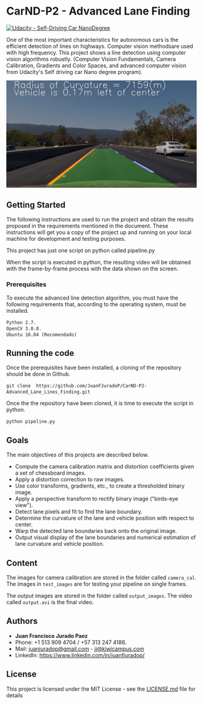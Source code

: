 # **CarND-P2 - Advanced Lane Finding**
[![Udacity - Self-Driving Car NanoDegree](https://s3.amazonaws.com/udacity-sdc/github/shield-carnd.svg)](http://www.udacity.com/drive)

One of the most important characteristics for autonomous cars is the efficient detection of lines on highways. Computer vision methodsare used with high frequency. This project shows a line detection using computer vision algorithms robustly. (Computer Vision Fundamentals, Camera Calibration, Gradients and Color Spaces, and advanced computer vision from Udacity's Self driving car Nano degree program).

![Lanes Image](./examples/example_output.jpg)

## **Getting Started**

The following instructions are used to run the project and obtain the results proposed in the requirements mentioned in the document. These instructions will get you a copy of the project up and running on your local machine for development and testing purposes.

This project has just one script on python called pipeline.py

When the script is executed in python, the resulting video will be obtained with the frame-by-frame process with the data shown on the screen.

### **Prerequisites**

To execute the advanced line detection algorithm, you must have the following requirements that, according to the operating system, must be installed.
```
Python 2.7.
OpenCV 3.0.0.
Ubuntu 16.04 (Recomendado)
```

## **Running the code**

Once the prerequisites have been installed, a cloning of the repository should be done in Github.

```
git clone  https://github.com/JuanFJuradoP/CarND-P2-Advanced_Lane_Lines_Finding.git
```
Once the the repository have been cloned, it is time to execute the script in python.

```
python pipeline.py
```

## **Goals**

The main objectives of this projects are described below.

* Compute the camera calibration matrix and distortion coefficients given a set of chessboard images.
* Apply a distortion correction to raw images.
* Use color transforms, gradients, etc., to create a thresholded binary image.
* Apply a perspective transform to rectify binary image ("birds-eye view").
* Detect lane pixels and fit to find the lane boundary.
* Determine the curvature of the lane and vehicle position with respect to center.
* Warp the detected lane boundaries back onto the original image.
* Output visual display of the lane boundaries and numerical estimation of lane curvature and vehicle position.


## **Content**
The images for camera calibration are stored in the folder called `camera_cal`.  The images in `test_images` are for testing your pipeline on single frames.  

The output images are stored in the folder called `output_images`. The video called `output.avi` is the final video.  

## **Authors**

* **Juan Francisco Jurado Paez**
* Phone: +1 513 909 4704 / +57 313 247 4186.
* Mail: juanjuradop@gmail.com - jj@kiwicampus.com 
* LinkedIn: https://www.linkedin.com/in/juanfjuradop/

## **License**

This project is licensed under the MIT License - see the [LICENSE.md](LICENSE.md) file for details
